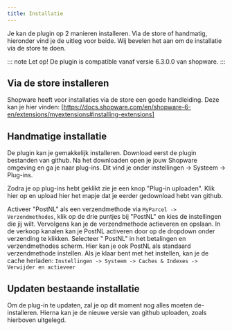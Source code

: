 ```yaml
---
title: Installatie
---
```


Je kan de plugin op 2 manieren installeren. Via de store of handmatig, hieronder
vind je de uitleg voor beide. Wij bevelen het aan om de installatie via de store
te doen.

::: note 
Let op! De plugin is compatible vanaf versie 6.3.0.0 van shopware.
:::

## Via de store installeren

Shopware heeft voor installaties via de store een goede handleiding. Deze kan je
hier vinden:
[https://docs.shopware.com/en/shopware-6-en/extensions/myextensions#installing-extensions]

## Handmatige installatie

De plugin kan je gemakkelijk installeren. Download eerst de plugin bestanden van
github. Na het downloaden open je jouw Shopware omgeving en ga je naar plug-ins.
Dit vind je onder instellingen -> Systeem -> Plug-ins.

<MPImg src="/documentation/shopware/shopware-handmatige-installatie.svg" alt="Shopware handmatige installatie" />

Zodra je op plug-ins hebt geklikt zie je een knop "Plug-in uploaden". Klik hier
op en upload hier het mapje dat je eerder gedownload hebt van github.

<MPImg src="/documentation/shopware/shopware-handmatige-installatie-upload.svg" alt="Shopware handmatige installatie upload" />

Activeer "PostNL" als een verzendmethode via `MyParcel -> Verzendmethodes`, klik
op de drie puntjes bij "PostNL" en kies de instellingen die jij wilt. Vervolgens
kan je de verzendmethode actieveren en opslaan. In de verkoop kanalen kan je
PostNL activeren door op de dropdown onder verzending te klikken. Selecteer "
PostNL" in het betalingen en verzendmethodes scherm. Hier kan je ook PostNL als
standaard verzendmethode instellen. Als je klaar bent met het instellen, kan je
de cache
herladen: `Instellingen -> Systeem -> Caches & Indexes -> Verwijder en actieveer`

## Updaten bestaande installatie

Om de plug-in te updaten, zal je op dit moment nog alles moeten de-installeren.
Hierna kan je de nieuwe versie van github uploaden, zoals hierboven uitgelegd.

<MPImg src="/documentation/shopware/shopware-updaten-bestaande-installatie.svg" alt="Shopware updaten bestaande installatie" />

[https://docs.shopware.com/en/shopware-6-en/extensions/myextensions#installing-extensions]: https://docs.shopware.com/en/shopware-6-en/extensions/myextensions#installing-extensions
